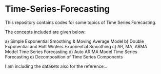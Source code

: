 # Time-Series-Forecasting

This repository contains codes for some topics of Time Series Forecasting.

The concepts included are given below:

  a) Simple Exponential Smoothing & Moving Average Model
  b) Double Exponential and Holt Winters Exponential Smoothing
  c) AR, MA, ARMA Model Time Series Forecasting
  d) Auto ARIMA Model Time Series Forecasting
  e) Decomposition of Time Series Components
  
I am including the datasets also for the reference...
